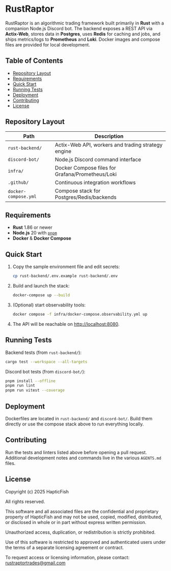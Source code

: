 # RustRaptor

RustRaptor is an algorithmic trading framework built primarily in **Rust** with a companion Node.js Discord bot. The backend exposes a REST API via **Actix-Web**, stores data in **Postgres**, uses **Redis** for caching and jobs, and ships metrics/logs to **Prometheus** and **Loki**. Docker images and compose files are provided for local development.

## Table of Contents
- [Repository Layout](#repository-layout)
- [Requirements](#requirements)
- [Quick Start](#quick-start)
- [Running Tests](#running-tests)
- [Deployment](#deployment)
- [Contributing](#contributing)
- [License](#license)

## Repository Layout
| Path | Description |
|------|-------------|
| `rust-backend/` | Actix-Web API, workers and trading strategy engine |
| `discord-bot/` | Node.js Discord command interface |
| `infra/` | Docker Compose files for Grafana/Prometheus/Loki |
| `.github/` | Continuous integration workflows |
| `docker-compose.yml` | Compose stack for Postgres/Redis/backends |

## Requirements
- **Rust** 1.86 or newer
- **Node.js** 20 with [`pnpm`](https://pnpm.io/)
- **Docker** & **Docker Compose**

## Quick Start
1. Copy the sample environment file and edit secrets:
   ```bash
   cp rust-backend/.env.example rust-backend/.env
   ```
2. Build and launch the stack:
   ```bash
   docker-compose up --build
   ```
3. (Optional) start observability tools:
   ```bash
   docker compose -f infra/docker-compose.observability.yml up
   ```
4. The API will be reachable on <http://localhost:8080>.

## Running Tests
Backend tests (from `rust-backend/`):
```bash
cargo test --workspace --all-targets
```

Discord bot tests (from `discord-bot/`):
```bash
pnpm install --offline
pnpm run lint
pnpm run vitest --coverage
```

## Deployment
Dockerfiles are located in `rust-backend/` and `discord-bot/`. Build them directly or use the compose stack above to run everything locally.

## Contributing
Run the tests and linters listed above before opening a pull request. Additional development notes and commands live in the various `AGENTS.md` files.

## License
Copyright (c) 2025 HapticFish

All rights reserved.

This software and all associated files are the confidential and proprietary property of HapticFish and may not be used, copied, modified, distributed, or disclosed in whole or in part without express written permission.

Unauthorized access, duplication, or redistribution is strictly prohibited.

Use of this software is restricted to approved and authenticated users under the terms of a separate licensing agreement or contract.

To request access or licensing information, please contact:
rustraptortrades@gmail.com